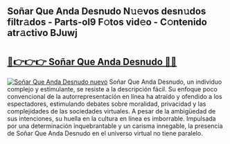 ## Soñar Que Anda Desnudo N𝚞𝚎vos desn𝚞dos filtr𝚊dos - Parts-ol9 F𝚘tos vid𝚎o - C𝚘ntenido atr𝚊ctivo BJuwj

# <h2><a href="http://mba9lx3.tromn.icu/?c=So%c3%b1ar+Que+Anda+Desnudo">🔗👉👉👉 Soñar Que Anda Desnudo 🔗🔗</a></h2>

[![Soñar Que Anda Desnudo nuevo](https://i.imgur.com/pEAQMta.gif)](http://mba9lx3.tromn.icu/?c=So%c3%b1ar+Que+Anda+Desnudo)
Soñar Que Anda Desnudo, un individuo complejo y estimulante, se resiste a la descripción fácil. Su enfoque poco convencional de la autorrepresentación en línea ha atraído y ofendido a los espectadores, estimulando debates sobre moralidad, privacidad y las complejidades de las sociedades virtuales. A pesar de la ambigüedad de sus intenciones, su huella en la cultura en línea es imborrable. Impulsada por una determinación inquebrantable y un carisma innegable, la presencia de Soñar Que Anda Desnudo en el universo virtual no tiene paralelo.
